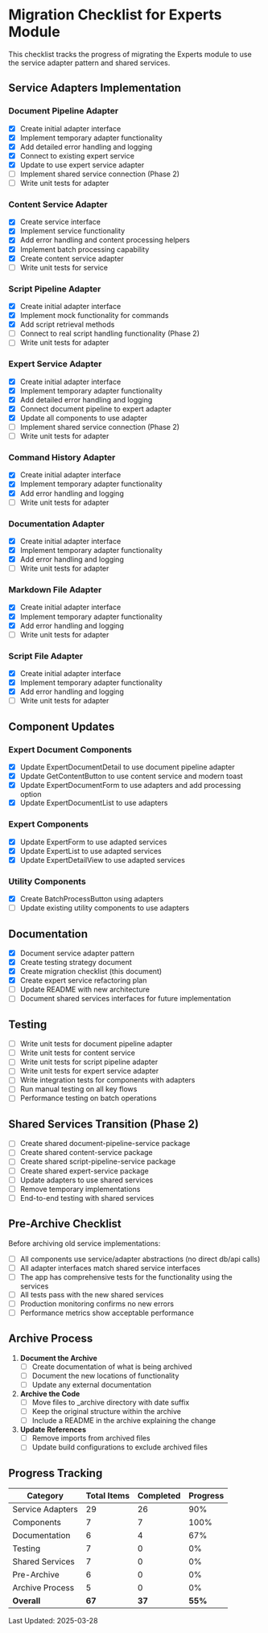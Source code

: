 # Migration Checklist for Experts Module

This checklist tracks the progress of migrating the Experts module to use the service adapter pattern and shared services.

## Service Adapters Implementation

### Document Pipeline Adapter

- [x] Create initial adapter interface
- [x] Implement temporary adapter functionality
- [x] Add detailed error handling and logging
- [x] Connect to existing expert service
- [x] Update to use expert service adapter
- [ ] Implement shared service connection (Phase 2)
- [ ] Write unit tests for adapter

### Content Service Adapter

- [x] Create service interface
- [x] Implement service functionality
- [x] Add error handling and content processing helpers
- [x] Implement batch processing capability
- [x] Create content service adapter
- [ ] Write unit tests for service

### Script Pipeline Adapter

- [x] Create initial adapter interface
- [x] Implement mock functionality for commands
- [x] Add script retrieval methods
- [ ] Connect to real script handling functionality (Phase 2)
- [ ] Write unit tests for adapter

### Expert Service Adapter

- [x] Create initial adapter interface
- [x] Implement temporary adapter functionality
- [x] Add detailed error handling and logging
- [x] Connect document pipeline to expert adapter
- [x] Update all components to use adapter
- [ ] Implement shared service connection (Phase 2)
- [ ] Write unit tests for adapter

### Command History Adapter

- [x] Create initial adapter interface
- [x] Implement temporary adapter functionality
- [x] Add error handling and logging
- [ ] Write unit tests for adapter

### Documentation Adapter

- [x] Create initial adapter interface
- [x] Implement temporary adapter functionality
- [x] Add error handling and logging
- [ ] Write unit tests for adapter

### Markdown File Adapter

- [x] Create initial adapter interface
- [x] Implement temporary adapter functionality
- [x] Add error handling and logging
- [ ] Write unit tests for adapter

### Script File Adapter

- [x] Create initial adapter interface
- [x] Implement temporary adapter functionality
- [x] Add error handling and logging
- [ ] Write unit tests for adapter

## Component Updates

### Expert Document Components

- [x] Update ExpertDocumentDetail to use document pipeline adapter
- [x] Update GetContentButton to use content service and modern toast
- [x] Update ExpertDocumentForm to use adapters and add processing option
- [x] Update ExpertDocumentList to use adapters

### Expert Components

- [x] Update ExpertForm to use adapted services
- [x] Update ExpertList to use adapted services
- [x] Update ExpertDetailView to use adapted services

### Utility Components

- [x] Create BatchProcessButton using adapters
- [ ] Update existing utility components to use adapters

## Documentation

- [x] Document service adapter pattern
- [x] Create testing strategy document
- [x] Create migration checklist (this document)
- [x] Create expert service refactoring plan
- [ ] Update README with new architecture
- [ ] Document shared services interfaces for future implementation

## Testing

- [ ] Write unit tests for document pipeline adapter
- [ ] Write unit tests for content service
- [ ] Write unit tests for script pipeline adapter
- [ ] Write unit tests for expert service adapter
- [ ] Write integration tests for components with adapters
- [ ] Run manual testing on all key flows
- [ ] Performance testing on batch operations

## Shared Services Transition (Phase 2)

- [ ] Create shared document-pipeline-service package
- [ ] Create shared content-service package
- [ ] Create shared script-pipeline-service package
- [ ] Create shared expert-service package
- [ ] Update adapters to use shared services
- [ ] Remove temporary implementations
- [ ] End-to-end testing with shared services

## Pre-Archive Checklist

Before archiving old service implementations:

- [ ] All components use service/adapter abstractions (no direct db/api calls)
- [ ] All adapter interfaces match shared service interfaces
- [ ] The app has comprehensive tests for the functionality using the services
- [ ] All tests pass with the new shared services
- [ ] Production monitoring confirms no new errors
- [ ] Performance metrics show acceptable performance

## Archive Process

1. **Document the Archive**
   - [ ] Create documentation of what is being archived
   - [ ] Document the new locations of functionality
   - [ ] Update any external documentation

2. **Archive the Code**
   - [ ] Move files to _archive directory with date suffix
   - [ ] Keep the original structure within the archive
   - [ ] Include a README in the archive explaining the change

3. **Update References**
   - [ ] Remove imports from archived files
   - [ ] Update build configurations to exclude archived files

## Progress Tracking

| Category | Total Items | Completed | Progress |
|----------|-------------|-----------|----------|
| Service Adapters | 29 | 26 | 90% |
| Components | 7 | 7 | 100% |
| Documentation | 6 | 4 | 67% |
| Testing | 7 | 0 | 0% |
| Shared Services | 7 | 0 | 0% |
| Pre-Archive | 6 | 0 | 0% |
| Archive Process | 5 | 0 | 0% |
| **Overall** | **67** | **37** | **55%** |

Last Updated: 2025-03-28
